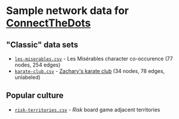 # Sample network data for [ConnectTheDots](https://github.com/c4fcm/DataBasic/tree/connect-the-dots)
## "Classic" data sets
* [`les-miserables.csv`](https://github.com/s2tephen/network-datasets/blob/master/classic-data/les-miserables.csv) - Les Misérables character co-occurence (77 nodes, 254 edges)
* [`karate-club.csv`](https://github.com/s2tephen/network-datasets/blob/master/classic-data/karate-club.csv) - [Zachary's karate club](https://en.wikipedia.org/wiki/Zachary%27s_karate_club) (34 nodes, 78 edges, unlabeled)

## Popular culture
* [`risk-territories.csv`](https://github.com/s2tephen/network-datasets/blob/master/pop-culture/risk-territories.csv) - *Risk* board game adjacent territories
